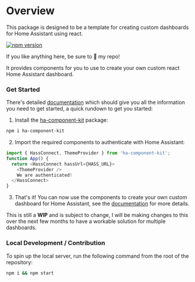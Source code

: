# Overview

This package is designed to be a template for creating custom dashboards for Home Assistant using react.

[![npm version](https://badge.fury.io/js/ha-component-kit.svg)](https://badge.fury.io/js/ha-component-kit)

If you like anything here, be sure to 🌟 my repo!

It provides components for you to use to create your own custom react Home Assistant dashboard.

### Get Started

There's detailed [documentation](https://shannonhochkins.github.io/ha-component-kit) which should give you all the information you need to get started, a quick rundown to get you started:


1. Install the [ha-component-kit](https://www.npmjs.com/package/ha-component-kit) package:

```bash
npm i ha-component-kit
```
2. Import the required components to authenticate with Home Assistant:

```ts
import { HassConnect, ThemeProvider } from 'ha-component-kit';
function App() {
  return <HassConnect hassUrl={HASS_URL}>
    <ThemeProvider />
    We are authenticated!
  </HassConnect>
}
```

3. That's it! You can now use the components to create your own custom dashboard for Home Assistant, see the [documentation](https://shannonhochkins.github.io/ha-component-kit) for more details.


This is still a **WIP** and is subject to change, I will be making changes to this over the next few months to have a workable solution for multiple dashboards.

### Local Development / Contribution
To spin up the local server, run the following command from the root of the repository:

```bash
npm i && npm start
```
